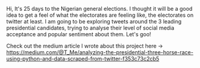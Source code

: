 Hi, It's 25 days to the Nigerian general elections.
I thought it will be a good idea to get a feel of what the electorates are feeling like, the electorates on twitter at least.
I am going to be exploring tweets around the 3 leading presidential candidates, trying to analyse their level of social media acceptance and popular sentiment about them.
Let's goo!

Check out the medium article I wrote about this project here -> https://medium.com/@T_Me/analyzing-the-presidential-three-horse-race-using-python-and-data-scraped-from-twitter-f353c73c2cb5
